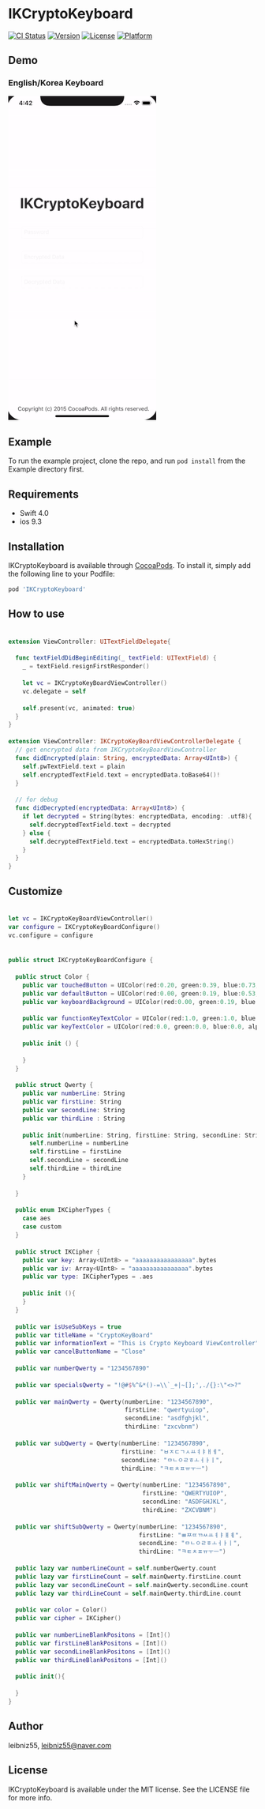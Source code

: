 # IKCryptoKeyboard

[![CI Status](https://img.shields.io/travis/leibniz55/IKCryptoKeyboard.svg?style=flat)](https://travis-ci.org/leibniz55/IKCryptoKeyboard)
[![Version](https://img.shields.io/cocoapods/v/IKCryptoKeyboard.svg?style=flat)](https://cocoapods.org/pods/IKCryptoKeyboard)
[![License](https://img.shields.io/cocoapods/l/IKCryptoKeyboard.svg?style=flat)](https://cocoapods.org/pods/IKCryptoKeyboard)
[![Platform](https://img.shields.io/cocoapods/p/IKCryptoKeyboard.svg?style=flat)](https://cocoapods.org/pods/IKCryptoKeyboard)

## Demo
### English/Korea Keyboard
<img src="/Screenshots/IKCryptoKeyboard.gif" />

## Example

To run the example project, clone the repo, and run `pod install` from the Example directory first.

## Requirements

- Swift 4.0
- ios 9.3

## Installation

IKCryptoKeyboard is available through [CocoaPods](https://cocoapods.org). To install
it, simply add the following line to your Podfile:

```ruby
pod 'IKCryptoKeyboard'
```

## How to use

``` swift

extension ViewController: UITextFieldDelegate{

  func textFieldDidBeginEditing(_ textField: UITextField) {
    _ = textField.resignFirstResponder()
    
    let vc = IKCryptoKeyBoardViewController()
    vc.delegate = self
    
    self.present(vc, animated: true)
  }
}

extension ViewController: IKCryptoKeyBoardViewControllerDelegate {
  // get encrypted data from IKCryptoKeyBoardViewController
  func didEncrypted(plain: String, encryptedData: Array<UInt8>) {
    self.pwTextField.text = plain
    self.encryptedTextField.text = encryptedData.toBase64()!
  }
  
  // for debug
  func didDecrypted(encryptedData: Array<UInt8>) {
    if let decrypted = String(bytes: encryptedData, encoding: .utf8){
      self.decryptedTextField.text = decrypted
    } else {
      self.decryptedTextField.text = encryptedData.toHexString()
    }
  }
}


```

## Customize
``` swift

let vc = IKCryptoKeyBoardViewController()
var configure = IKCryptoKeyBoardConfigure()
vc.configure = configure


public struct IKCryptoKeyBoardConfigure {
  
  public struct Color {
    public var touchedButton = UIColor(red:0.20, green:0.39, blue:0.73, alpha:1.0)
    public var defaultButton = UIColor(red:0.00, green:0.19, blue:0.53, alpha:1.0)
    public var keyboardBackground = UIColor(red:0.00, green:0.19, blue:0.53, alpha:1.0)
    
    public var functionKeyTextColor = UIColor(red:1.0, green:1.0, blue:1.0, alpha:1.0)
    public var keyTextColor = UIColor(red:0.0, green:0.0, blue:0.0, alpha:1.0)
    
    public init () {
      
    }
  }
  
  public struct Qwerty {
    public var numberLine: String
    public var firstLine: String
    public var secondLine: String
    public var thirdLine : String
    
    public init(numberLine: String, firstLine: String, secondLine: String, thirdLine: String){
      self.numberLine = numberLine
      self.firstLine = firstLine
      self.secondLine = secondLine
      self.thirdLine = thirdLine
    }
    
  }
  
  public enum IKCipherTypes {
    case aes
    case custom
  }
  
  public struct IKCipher {
    public var key: Array<UInt8> = "aaaaaaaaaaaaaaaa".bytes
    public var iv: Array<UInt8> = "aaaaaaaaaaaaaaaa".bytes
    public var type: IKCipherTypes = .aes
    
    public init (){
    }
  }
  
  public var isUseSubKeys = true
  public var titleName = "CryptoKeyBoard"
  public var informationText = "This is Crypto Keyboard ViewController"
  public var cancelButtonName = "Close"
  
  public var numberQwerty = "1234567890"
  
  public var specialsQwerty = "!@#$%^&*()-=\\`_+|~[];',./{}:\"<>?"
  
  public var mainQwerty = Qwerty(numberLine: "1234567890",
                                 firstLine: "qwertyuiop",
                                 secondLine: "asdfghjkl",
                                 thirdLine: "zxcvbnm")
  
  public var subQwerty = Qwerty(numberLine: "1234567890",
                                firstLine: "ㅂㅈㄷㄱㅅㅛㅕㅑㅐㅔ",
                                secondLine: "ㅁㄴㅇㄹㅎㅗㅓㅏㅣ",
                                thirdLine: "ㅋㅌㅊㅍㅠㅜㅡ")
  
  public var shiftMainQwerty = Qwerty(numberLine: "1234567890",
                                      firstLine: "QWERTYUIOP",
                                      secondLine: "ASDFGHJKL",
                                      thirdLine: "ZXCVBNM")
  
  public var shiftSubQwerty = Qwerty(numberLine: "1234567890",
                                     firstLine: "ㅃㅉㄸㄲㅆㅛㅕㅑㅒㅖ",
                                     secondLine: "ㅁㄴㅇㄹㅎㅗㅓㅏㅣ",
                                     thirdLine: "ㅋㅌㅊㅍㅠㅜㅡ")

  public lazy var numberLineCount = self.numberQwerty.count
  public lazy var firstLineCount = self.mainQwerty.firstLine.count
  public lazy var secondLineCount = self.mainQwerty.secondLine.count
  public lazy var thirdLineCount = self.mainQwerty.thirdLine.count

  public var color = Color()
  public var cipher = IKCipher()
  
  public var numberLineBlankPositons = [Int]()
  public var firstLineBlankPositons = [Int]()
  public var secondLineBlankPositons = [Int]()
  public var thirdLineBlankPositons = [Int]()
  
  public init(){
    
  }
}

```

## Author

leibniz55, leibniz55@naver.com

## License

IKCryptoKeyboard is available under the MIT license. See the LICENSE file for more info.
